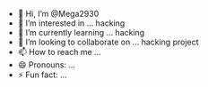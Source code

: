 - 👋 Hi, I’m @Mega2930
- 👀 I’m interested in ... hacking 
- 🌱 I’m currently learning ... hacking 
- 💞️ I’m looking to collaborate on ... hacking project
- 📫 How to reach me ... 
- 😄 Pronouns: ...
- ⚡ Fun fact: ...

<!---
Mega2930/Mega2930 is a ✨ special ✨ repository because its `README.md` (this file) appears on your GitHub profile.
You can click the Preview link to take a look at your changes.
--->

